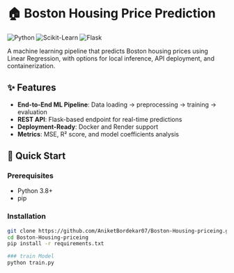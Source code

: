 # 🏠 Boston Housing Price Prediction

![Python](https://img.shields.io/badge/Python-3.8%2B-blue)
![Scikit-Learn](https://img.shields.io/badge/ScikitLearn-1.0.0-orange)
![Flask](https://img.shields.io/badge/Flask-2.0.0-lightgrey)

A machine learning pipeline that predicts Boston housing prices using Linear Regression, with options for local inference, API deployment, and containerization.


## ✨ Features
- **End-to-End ML Pipeline**: Data loading → preprocessing → training → evaluation
- **REST API**: Flask-based endpoint for real-time predictions
- **Deployment-Ready**: Docker and Render support
- **Metrics**: MSE, R² score, and model coefficients analysis

## 🚀 Quick Start

### Prerequisites
- Python 3.8+
- pip

### Installation
```bash
git clone https://github.com/AniketBordekar07/Boston-Housing-priceing.git
cd Boston-Housing-priceing
pip install -r requirements.txt

### train Model
python train.py
